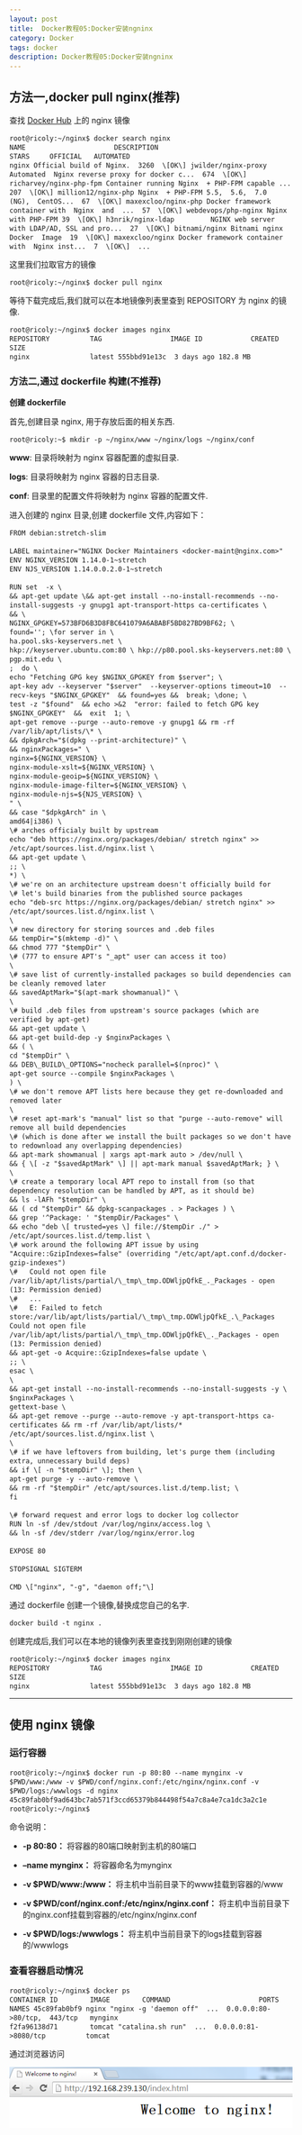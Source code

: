 ```yaml
---
layout: post
title:  Docker教程05:Docker安装ngninx
category: Docker
tags: docker
description: Docker教程05:Docker安装ngninx
---
```


方法一,docker pull nginx(推荐)
-------------------------

查找 [Docker Hub](https://hub.docker.com/r/library/nginx/) 上的 nginx 镜像

    root@ricoly:~/nginx$ docker search nginx
    NAME                      DESCRIPTION                                     STARS     OFFICIAL   AUTOMATED
    nginx Official build of Nginx.  3260  \[OK\] jwilder/nginx-proxy Automated  Nginx reverse proxy for docker c...  674  \[OK\] richarvey/nginx-php-fpm Container running Nginx  + PHP-FPM capable ...  207  \[OK\] million12/nginx-php Nginx  + PHP-FPM 5.5,  5.6,  7.0  (NG),  CentOS...  67  \[OK\] maxexcloo/nginx-php Docker framework container with  Nginx  and  ...  57  \[OK\] webdevops/php-nginx Nginx  with PHP-FPM 39  \[OK\] h3nrik/nginx-ldap         NGINX web server with LDAP/AD, SSL and pro...  27  \[OK\] bitnami/nginx Bitnami nginx Docker  Image  19  \[OK\] maxexcloo/nginx Docker framework container with  Nginx inst...  7  \[OK\]  ...

这里我们拉取官方的镜像

    root@ricoly:~/nginx$ docker pull nginx

等待下载完成后,我们就可以在本地镜像列表里查到 REPOSITORY 为 nginx 的镜像.

    root@ricoly:~/nginx$ docker images nginx
    REPOSITORY          TAG                 IMAGE ID            CREATED             SIZE
    nginx               latest 555bbd91e13c  3 days ago 182.8 MB

### 方法二,通过 dockerfile 构建(不推荐)

**创建 dockerfile**

首先,创建目录 nginx, 用于存放后面的相关东西.

    root@ricoly:~$ mkdir -p ~/nginx/www ~/nginx/logs ~/nginx/conf

**www**: 目录将映射为 nginx 容器配置的虚拟目录.

**logs**: 目录将映射为 nginx 容器的日志目录.

**conf**: 目录里的配置文件将映射为 nginx 容器的配置文件.

进入创建的 nginx 目录,创建 dockerfile 文件,内容如下：

    FROM debian:stretch-slim
    
    LABEL maintainer="NGINX Docker Maintainers <docker-maint@nginx.com>" ENV NGINX_VERSION 1.14.0-1~stretch
    ENV NJS_VERSION 1.14.0.0.2.0-1~stretch
    
    RUN set  -x \
    && apt-get update \&& apt-get install --no-install-recommends --no-install-suggests -y gnupg1 apt-transport-https ca-certificates \
    && \
    NGINX_GPGKEY=573BFD6B3D8FBC641079A6ABABF5BD827BD9BF62; \
    found=''; \for server in \
    ha.pool.sks-keyservers.net \
    hkp://keyserver.ubuntu.com:80 \ hkp://p80.pool.sks-keyservers.net:80 \ pgp.mit.edu \
    ;  do \
    echo "Fetching GPG key $NGINX_GPGKEY from $server"; \
    apt-key adv --keyserver "$server"  --keyserver-options timeout=10  --recv-keys "$NGINX_GPGKEY"  && found=yes &&  break; \done; \
    test -z "$found"  && echo >&2  "error: failed to fetch GPG key $NGINX_GPGKEY"  &&  exit  1; \
    apt-get remove --purge --auto-remove -y gnupg1 && rm -rf /var/lib/apt/lists/\* \
    && dpkgArch="$(dpkg --print-architecture)" \
    && nginxPackages=" \
    nginx=${NGINX_VERSION} \
    nginx-module-xslt=${NGINX_VERSION} \
    nginx-module-geoip=${NGINX_VERSION} \
    nginx-module-image-filter=${NGINX_VERSION} \
    nginx-module-njs=${NJS_VERSION} \
    " \
    && case "$dpkgArch" in \
    amd64|i386) \
    \# arches officialy built by upstream
    echo "deb https://nginx.org/packages/debian/ stretch nginx" >> /etc/apt/sources.list.d/nginx.list \
    && apt-get update \
    ;; \
    *) \
    \# we're on an architecture upstream doesn't officially build for
    \# let's build binaries from the published source packages
    echo "deb-src https://nginx.org/packages/debian/ stretch nginx" >> /etc/apt/sources.list.d/nginx.list \
    \
    \# new directory for storing sources and .deb files
    && tempDir="$(mktemp -d)" \
    && chmod 777 "$tempDir" \
    \# (777 to ensure APT's "_apt" user can access it too)
    \
    \# save list of currently-installed packages so build dependencies can be cleanly removed later
    && savedAptMark="$(apt-mark showmanual)" \
    \
    \# build .deb files from upstream's source packages (which are verified by apt-get)
    && apt-get update \
    && apt-get build-dep -y $nginxPackages \
    && ( \
    cd "$tempDir" \
    && DEB\_BUILD\_OPTIONS="nocheck parallel=$(nproc)" \
    apt-get source --compile $nginxPackages \
    ) \
    \# we don't remove APT lists here because they get re-downloaded and removed later
    \
    \# reset apt-mark's "manual" list so that "purge --auto-remove" will remove all build dependencies
    \# (which is done after we install the built packages so we don't have to redownload any overlapping dependencies)
    && apt-mark showmanual | xargs apt-mark auto > /dev/null \
    && { \[ -z "$savedAptMark" \] || apt-mark manual $savedAptMark; } \
    \
    \# create a temporary local APT repo to install from (so that dependency resolution can be handled by APT, as it should be)
    && ls -lAFh "$tempDir" \
    && ( cd "$tempDir" && dpkg-scanpackages . > Packages ) \
    && grep '^Package: ' "$tempDir/Packages" \
    && echo "deb \[ trusted=yes \] file://$tempDir ./" > /etc/apt/sources.list.d/temp.list \
    \# work around the following APT issue by using "Acquire::GzipIndexes=false" (overriding "/etc/apt/apt.conf.d/docker-gzip-indexes")
    \#   Could not open file /var/lib/apt/lists/partial/\_tmp\_tmp.ODWljpQfkE_._Packages - open (13: Permission denied)
    \#   ...
    \#   E: Failed to fetch store:/var/lib/apt/lists/partial/\_tmp\_tmp.ODWljpQfkE_.\_Packages  Could not open file /var/lib/apt/lists/partial/\_tmp\_tmp.ODWljpQfkE\_._Packages - open (13: Permission denied)
    && apt-get -o Acquire::GzipIndexes=false update \
    ;; \
    esac \
    \
    && apt-get install --no-install-recommends --no-install-suggests -y \
    $nginxPackages \
    gettext-base \
    && apt-get remove --purge --auto-remove -y apt-transport-https ca-certificates && rm -rf /var/lib/apt/lists/* /etc/apt/sources.list.d/nginx.list \
    \
    \# if we have leftovers from building, let's purge them (including extra, unnecessary build deps)
    && if \[ -n "$tempDir" \]; then \
    apt-get purge -y --auto-remove \
    && rm -rf "$tempDir" /etc/apt/sources.list.d/temp.list; \
    fi
    
    \# forward request and error logs to docker log collector
    RUN ln -sf /dev/stdout /var/log/nginx/access.log \
    && ln -sf /dev/stderr /var/log/nginx/error.log
    
    EXPOSE 80
    
    STOPSIGNAL SIGTERM
    
    CMD \["nginx", "-g", "daemon off;"\]

通过 dockerfile 创建一个镜像,替换成您自己的名字.

    docker build -t nginx .

创建完成后,我们可以在本地的镜像列表里查找到刚刚创建的镜像

    root@ricoly:~/nginx$ docker images nginx
    REPOSITORY          TAG                 IMAGE ID            CREATED             SIZE
    nginx               latest 555bbd91e13c  3 days ago 182.8 MB

* * *

使用 nginx 镜像
-----------

### 运行容器

    root@ricoly:~/nginx$ docker run -p 80:80 --name mynginx -v $PWD/www:/www -v $PWD/conf/nginx.conf:/etc/nginx/nginx.conf -v $PWD/logs:/wwwlogs -d nginx 45c89fab0bf9ad643bc7ab571f3ccd65379b844498f54a7c8a4e7ca1dc3a2c1e root@ricoly:~/nginx$

命令说明：

*   **-p 80:80：** 将容器的80端口映射到主机的80端口

*   **–name mynginx：** 将容器命名为mynginx

*   **-v $PWD/www:/www：** 将主机中当前目录下的www挂载到容器的/www

*   **-v $PWD/conf/nginx.conf:/etc/nginx/nginx.conf：** 将主机中当前目录下的nginx.conf挂载到容器的/etc/nginx/nginx.conf

*   **-v $PWD/logs:/wwwlogs：** 将主机中当前目录下的logs挂载到容器的/wwwlogs


### 查看容器启动情况

    root@ricoly:~/nginx$ docker ps
    CONTAINER ID        IMAGE        COMMAND                      PORTS                         NAMES 45c89fab0bf9 nginx "nginx -g 'daemon off"  ...  0.0.0.0:80->80/tcp,  443/tcp   mynginx
    f2fa96138d71        tomcat "catalina.sh run"  ...  0.0.0.0:81->8080/tcp          tomcat

通过浏览器访问

![](/assets/image/nginx.png)

